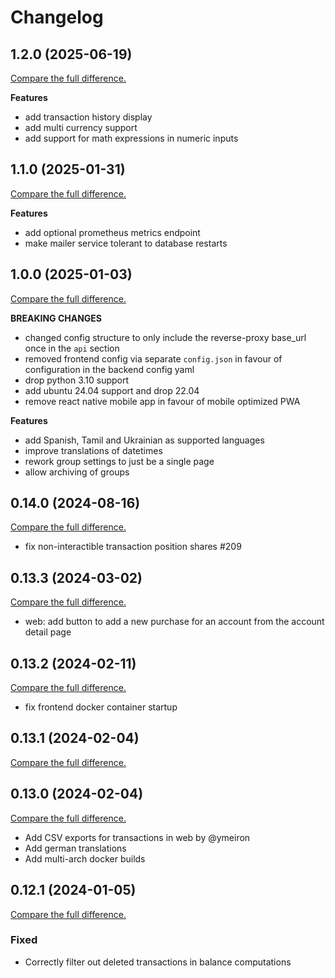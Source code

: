 # Changelog

## 1.2.0 (2025-06-19)

[Compare the full difference.](https://github.com/SFTtech/abrechnung/compare/v1.1.0...v1.2.0)

**Features**

- add transaction history display
- add multi currency support
- add support for math expressions in numeric inputs

## 1.1.0 (2025-01-31)

[Compare the full difference.](https://github.com/SFTtech/abrechnung/compare/v1.0.0...v1.1.0)

**Features**

- add optional prometheus metrics endpoint
- make mailer service tolerant to database restarts

## 1.0.0 (2025-01-03)

[Compare the full difference.](https://github.com/SFTtech/abrechnung/compare/v0.14.0...v1.0.0)

**BREAKING CHANGES**

- changed config structure to only include the reverse-proxy base_url once in the `api` section
- removed frontend config via separate `config.json` in favour of configuration in the backend config yaml
- drop python 3.10 support
- add ubuntu 24.04 support and drop 22.04
- remove react native mobile app in favour of mobile optimized PWA

**Features**

- add Spanish, Tamil and Ukrainian as supported languages
- improve translations of datetimes
- rework group settings to just be a single page
- allow archiving of groups

## 0.14.0 (2024-08-16)

[Compare the full difference.](https://github.com/SFTtech/abrechnung/compare/v0.13.3...v0.14.0)

- fix non-interactible transaction position shares #209

## 0.13.3 (2024-03-02)

[Compare the full difference.](https://github.com/SFTtech/abrechnung/compare/v0.13.2...v0.13.3)

- web: add button to add a new purchase for an account from the account detail page

## 0.13.2 (2024-02-11)

[Compare the full difference.](https://github.com/SFTtech/abrechnung/compare/v0.13.1...v0.13.2)

- fix frontend docker container startup

## 0.13.1 (2024-02-04)

[Compare the full difference.](https://github.com/SFTtech/abrechnung/compare/v0.13.0...v0.13.1)

## 0.13.0 (2024-02-04)

[Compare the full difference.](https://github.com/SFTtech/abrechnung/compare/v0.12.1...v0.13.0)

- Add CSV exports for transactions in web by @ymeiron
- Add german translations
- Add multi-arch docker builds

## 0.12.1 (2024-01-05)

[Compare the full difference.](https://github.com/SFTtech/abrechnung/compare/v0.12.0...v0.12.1)

### Fixed

- Correctly filter out deleted transactions in balance computations
